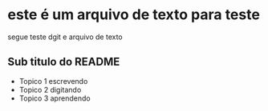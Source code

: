 # este é um arquivo de texto para teste
segue teste dgit e arquivo de texto
## Sub titulo do README
- Topico 1 escrevendo
- Topico 2 digitando
- Topico 3 aprendendo